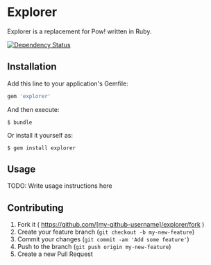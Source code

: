 # Explorer

Explorer is a replacement for Pow! written in Ruby.

[![Dependency Status](https://gemnasium.com/Darksecond/explorer.svg)](https://gemnasium.com/Darksecond/explorer)

## Installation

Add this line to your application's Gemfile:

```ruby
gem 'explorer'
```

And then execute:

    $ bundle

Or install it yourself as:

    $ gem install explorer

## Usage

TODO: Write usage instructions here

## Contributing

1. Fork it ( https://github.com/[my-github-username]/explorer/fork )
2. Create your feature branch (`git checkout -b my-new-feature`)
3. Commit your changes (`git commit -am 'Add some feature'`)
4. Push to the branch (`git push origin my-new-feature`)
5. Create a new Pull Request
